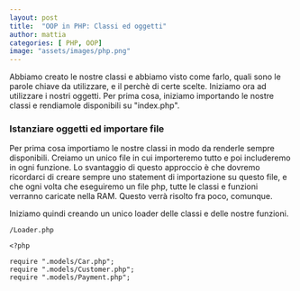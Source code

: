 ```yaml
---
layout: post
title:  "OOP in PHP: Classi ed oggetti"
author: mattia
categories: [ PHP, OOP]
image: "assets/images/php.png"
---
```


Abbiamo creato le nostre classi e abbiamo visto come farlo, quali sono le parole chiave da utilizzare, e il perchè di certe scelte. Iniziamo ora ad utilizzare i nostri oggetti.
Per prima cosa, iniziamo importando le nostre classi e rendiamole disponibili su "index.php".


### Istanziare oggetti ed importare file


Per prima cosa importiamo le nostre classi in modo da renderle sempre disponibili. Creiamo un unico file in cui importeremo tutto e poi includeremo in ogni funzione.
Lo svantaggio di questo approccio è che dovremo ricordarci di creare sempre uno statement di importazione su questo file, e che ogni volta che eseguiremo un file php, tutte le classi e funzioni verranno caricate nella RAM.
Questo verrà risolto fra poco, comunque.

Iniziamo quindi creando un unico loader delle classi e delle nostre funzioni.

```
/Loader.php

<?php

require ".models/Car.php";
require ".models/Customer.php";
require ".models/Payment.php";
```
